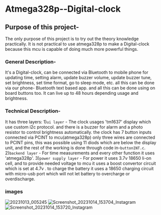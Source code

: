 # Atmega328p--Digital-clock

## Purpose of this project- 
The only purpose of this project is to try out the theory knowledge practically. It is not practical to use atmega328p to make a Digital-clock because this mcu is capable of doing much more powerful things.

### General Description-
It's a Digital-clock, can be connected via Bluetooth to mobile phone for updating time, setting alarm, update buzzer volume, update buzzer tune, set brightness, set time format, go to sleep mode, etc. all this can be done via our phone- Bluetooth text based app. and all this can be done using on board buttons too. It can live up to 48 hours depending usage and brightness.

### Technical Description-
It has three layers:
1)`ui layer` - 
The clock usages 'tm1637' display which use custom i2c protocol.
and there is a buzzer for alarm and a photo resistor to control brightness automatically.
the clock has 7 button inputs connected via PCINT to mcu(atmega328p) only three wires are connected to PCINT pins, this was possible using 11 diods which are below the display unit, and the rest of the working is done through code in-`buttonINT.c`.
2)`backend layer` -
For time measurements and every other function it uses 'atmega328p'.
3)`power supply layer` -
For power it uses 3.7v 18650 li-on cell, and to provide needed voltage to mcu it uses a boost convertor circuit which is set at 4.7v .
to charge the battery it uses a 18650 charging circuit with micro-usb port which will not let battery to overcharge or overdischarge.

### images
![20231013_005245](https://github.com/gityssh/Atmega328p--Digital-clock/assets/49648562/bc2b16e6-d884-46f2-b271-c029c6b92f49)
![Screenshot_20231014_153704_Instagram](https://github.com/gityssh/Atmega328p--Digital-clock/assets/49648562/b61bb844-8b13-4156-b837-75e31fca17ad)
![Screenshot_20231014_153720_Instagram](https://github.com/gityssh/Atmega328p--Digital-clock/assets/49648562/06487ef3-cd8c-4bca-a7f7-4b6a1968b6b4)

